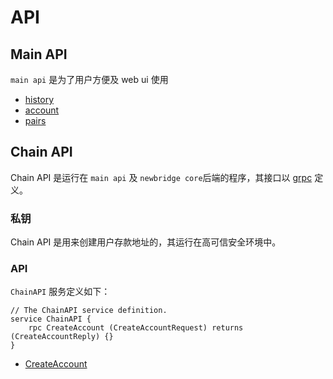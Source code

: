 # API

## Main API

`main api` 是为了用户方便及 web ui 使用

- [history](history.md)
- [account](account.md)
- [pairs](pairs.md)

## Chain API

Chain API 是运行在 `main api` 及 `newbridge core`后端的程序，其接口以 [grpc](https://grpc.io) 定义。

### 私钥

Chain API 是用来创建用户存款地址的，其运行在高可信安全环境中。

### API

`ChainAPI` 服务定义如下：

```grpc
// The ChainAPI service definition.
service ChainAPI {
    rpc CreateAccount (CreateAccountRequest) returns (CreateAccountReply) {}
}
```

- [CreateAccount](create-account.md)
